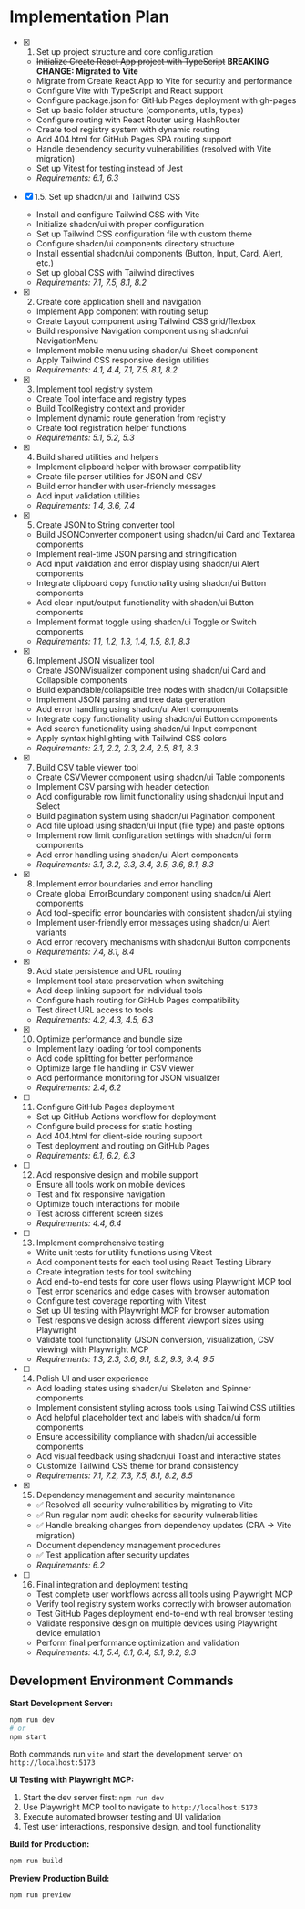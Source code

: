 # Implementation Plan

- [x] 1. Set up project structure and core configuration
  - ~~Initialize Create React App project with TypeScript~~ **BREAKING CHANGE: Migrated to Vite**
  - Migrate from Create React App to Vite for security and performance
  - Configure Vite with TypeScript and React support
  - Configure package.json for GitHub Pages deployment with gh-pages
  - Set up basic folder structure (components, utils, types)
  - Configure routing with React Router using HashRouter
  - Create tool registry system with dynamic routing
  - Add 404.html for GitHub Pages SPA routing support
  - Handle dependency security vulnerabilities (resolved with Vite migration)
  - Set up Vitest for testing instead of Jest
  - _Requirements: 6.1, 6.3_

- [x] 1.5. Set up shadcn/ui and Tailwind CSS
  - Install and configure Tailwind CSS with Vite
  - Initialize shadcn/ui with proper configuration
  - Set up Tailwind CSS configuration file with custom theme
  - Configure shadcn/ui components directory structure
  - Install essential shadcn/ui components (Button, Input, Card, Alert, etc.)
  - Set up global CSS with Tailwind directives
  - _Requirements: 7.1, 7.5, 8.1, 8.2_

- [x] 2. Create core application shell and navigation
  - Implement App component with routing setup
  - Create Layout component using Tailwind CSS grid/flexbox
  - Build responsive Navigation component using shadcn/ui NavigationMenu
  - Implement mobile menu using shadcn/ui Sheet component
  - Apply Tailwind CSS responsive design utilities
  - _Requirements: 4.1, 4.4, 7.1, 7.5, 8.1, 8.2_

- [x] 3. Implement tool registry system
  - Create Tool interface and registry types
  - Build ToolRegistry context and provider
  - Implement dynamic route generation from registry
  - Create tool registration helper functions
  - _Requirements: 5.1, 5.2, 5.3_

- [x] 4. Build shared utilities and helpers
  - Implement clipboard helper with browser compatibility
  - Create file parser utilities for JSON and CSV
  - Build error handler with user-friendly messages
  - Add input validation utilities
  - _Requirements: 1.4, 3.6, 7.4_

- [x] 5. Create JSON to String converter tool
  - Build JSONConverter component using shadcn/ui Card and Textarea components
  - Implement real-time JSON parsing and stringification
  - Add input validation and error display using shadcn/ui Alert components
  - Integrate clipboard copy functionality using shadcn/ui Button components
  - Add clear input/output functionality with shadcn/ui Button components
  - Implement format toggle using shadcn/ui Toggle or Switch components
  - _Requirements: 1.1, 1.2, 1.3, 1.4, 1.5, 8.1, 8.3_

- [x] 6. Implement JSON visualizer tool
  - Create JSONVisualizer component using shadcn/ui Card and Collapsible components
  - Build expandable/collapsible tree nodes with shadcn/ui Collapsible
  - Implement JSON parsing and tree data generation
  - Add error handling using shadcn/ui Alert components
  - Integrate copy functionality using shadcn/ui Button components
  - Add search functionality using shadcn/ui Input component
  - Apply syntax highlighting with Tailwind CSS colors
  - _Requirements: 2.1, 2.2, 2.3, 2.4, 2.5, 8.1, 8.3_

- [x] 7. Build CSV table viewer tool
  - Create CSVViewer component using shadcn/ui Table components
  - Implement CSV parsing with header detection
  - Add configurable row limit functionality using shadcn/ui Input and Select
  - Build pagination system using shadcn/ui Pagination component
  - Add file upload using shadcn/ui Input (file type) and paste options
  - Implement row limit configuration settings with shadcn/ui form components
  - Add error handling using shadcn/ui Alert components
  - _Requirements: 3.1, 3.2, 3.3, 3.4, 3.5, 3.6, 8.1, 8.3_

- [x] 8. Implement error boundaries and error handling
  - Create global ErrorBoundary component using shadcn/ui Alert components
  - Add tool-specific error boundaries with consistent shadcn/ui styling
  - Implement user-friendly error messages using shadcn/ui Alert variants
  - Add error recovery mechanisms with shadcn/ui Button components
  - _Requirements: 7.4, 8.1, 8.4_

- [x] 9. Add state persistence and URL routing
  - Implement tool state preservation when switching
  - Add deep linking support for individual tools
  - Configure hash routing for GitHub Pages compatibility
  - Test direct URL access to tools
  - _Requirements: 4.2, 4.3, 4.5, 6.3_

- [x] 10. Optimize performance and bundle size
  - Implement lazy loading for tool components
  - Add code splitting for better performance
  - Optimize large file handling in CSV viewer
  - Add performance monitoring for JSON visualizer
  - _Requirements: 2.4, 6.2_

- [ ] 11. Configure GitHub Pages deployment
  - Set up GitHub Actions workflow for deployment
  - Configure build process for static hosting
  - Add 404.html for client-side routing support
  - Test deployment and routing on GitHub Pages
  - _Requirements: 6.1, 6.2, 6.3_

- [ ] 12. Add responsive design and mobile support
  - Ensure all tools work on mobile devices
  - Test and fix responsive navigation
  - Optimize touch interactions for mobile
  - Test across different screen sizes
  - _Requirements: 4.4, 6.4_

- [ ] 13. Implement comprehensive testing
  - Write unit tests for utility functions using Vitest
  - Add component tests for each tool using React Testing Library
  - Create integration tests for tool switching
  - Add end-to-end tests for core user flows using Playwright MCP tool
  - Test error scenarios and edge cases with browser automation
  - Configure test coverage reporting with Vitest
  - Set up UI testing with Playwright MCP for browser automation
  - Test responsive design across different viewport sizes using Playwright
  - Validate tool functionality (JSON conversion, visualization, CSV viewing) with Playwright MCP
  - _Requirements: 1.3, 2.3, 3.6, 9.1, 9.2, 9.3, 9.4, 9.5_

- [ ] 14. Polish UI and user experience
  - Add loading states using shadcn/ui Skeleton and Spinner components
  - Implement consistent styling across tools using Tailwind CSS utilities
  - Add helpful placeholder text and labels with shadcn/ui form components
  - Ensure accessibility compliance with shadcn/ui accessible components
  - Add visual feedback using shadcn/ui Toast and interactive states
  - Customize Tailwind CSS theme for brand consistency
  - _Requirements: 7.1, 7.2, 7.3, 7.5, 8.1, 8.2, 8.5_

- [x] 15. Dependency management and security maintenance
  - ✅ Resolved all security vulnerabilities by migrating to Vite
  - ✅ Run regular npm audit checks for security vulnerabilities
  - ✅ Handle breaking changes from dependency updates (CRA → Vite migration)
  - Document dependency management procedures
  - ✅ Test application after security updates
  - _Requirements: 6.2_

- [ ] 16. Final integration and deployment testing
  - Test complete user workflows across all tools using Playwright MCP
  - Verify tool registry system works correctly with browser automation
  - Test GitHub Pages deployment end-to-end with real browser testing
  - Validate responsive design on multiple devices using Playwright device emulation
  - Perform final performance optimization and validation
  - _Requirements: 4.1, 5.4, 6.1, 6.4, 9.1, 9.2, 9.3_

## Development Environment Commands

**Start Development Server:**
```bash
npm run dev
# or
npm start
```
Both commands run `vite` and start the development server on `http://localhost:5173`

**UI Testing with Playwright MCP:**
1. Start the dev server first: `npm run dev`
2. Use Playwright MCP tool to navigate to `http://localhost:5173`
3. Execute automated browser testing and UI validation
4. Test user interactions, responsive design, and tool functionality

**Build for Production:**
```bash
npm run build
```

**Preview Production Build:**
```bash
npm run preview
```